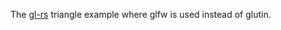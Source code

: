 The [gl-rs](!https://github.com/brendanzab/gl-rs/blob/master/gl/examples/triangle.rs) triangle 
example where glfw is used instead of glutin.  
